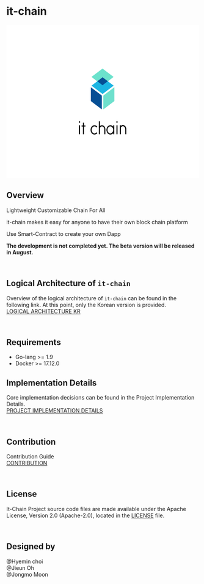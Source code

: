 # it-chain


<p align="center"><img src="./images/logo.png" width="600px" height="400px"></p>

## Overview

Lightweight Customizable Chain For All

it-chain makes it easy for anyone to have their own block chain platform

Use Smart-Contract to create your own Dapp

**The development is not completed yet. The beta version will be released in August.** 

<br/>

## Logical Architecture of `it-chain`
Overview of the logical architecture of `it-chain` can be found in the following link. At this point, only the Korean version is provided.<br>
[LOGICAL ARCHITECTURE KR](doc/LOGICAL-ARCHITECTURE-KR.md)

<br/>

## Requirements

- Go-lang >= 1.9
- Docker >= 17.12.0

## Implementation Details
Core implementation decisions can be found in the Project Implementation Details. <br>
[PROJECT IMPLEMENTATION DETAILS](doc/PROJECT-IMPLEMENTATION-DETAILS.md)

<br/>

## Contribution
Contribution Guide <br>
[CONTRIBUTION](CONTRIBUTION.md)

<br/>

## License

It-Chain Project source code files are made available under the Apache License, Version 2.0 (Apache-2.0), located in the [LICENSE](LICENSE) file.

<br/>

## Designed by
@Hyemin choi<br>
@Jieun Oh<br>
@Jongmo Moon<br>
